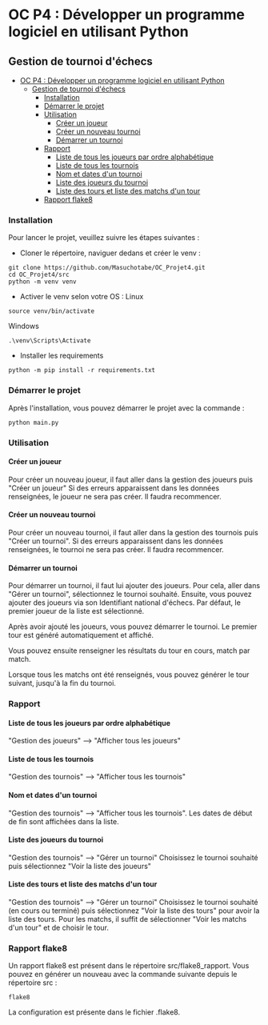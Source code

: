 # OC P4 : Développer un programme logiciel en utilisant Python

## Gestion de tournoi d'échecs

<!-- TOC -->
* [OC P4 : Développer un programme logiciel en utilisant Python](#oc-p4--dvelopper-un-programme-logiciel-en-utilisant-python)
  * [Gestion de tournoi d'échecs](#gestion-de-tournoi-dchecs)
    * [Installation](#installation)
    * [Démarrer le projet](#d%C3%A9marrer-le-projet)
    * [Utilisation](#utilisation)
      * [Créer un joueur](#crer-un-joueur)
      * [Créer un nouveau tournoi](#crer-un-nouveau-tournoi)
      * [Démarrer un tournoi](#dmarrer-un-tournoi)
    * [Rapport](#rapport)
      * [Liste de tous les joueurs par ordre alphabétique](#liste-de-tous-les-joueurs-par-ordre-alphabtique)
      * [Liste de tous les tournois](#liste-de-tous-les-tournois)
      * [Nom et dates d'un tournoi](#nom-et-dates-dun-tournoi)
      * [Liste des joueurs du tournoi](#liste-des-joueurs-du-tournoi)
      * [Liste des tours et liste des matchs d'un tour](#liste-des-tours-et-liste-des-matchs-dun-tour)
    * [Rapport flake8](#rapport-flake8)
<!-- TOC -->

### Installation 
Pour lancer le projet, veuillez suivre les étapes suivantes : 
* Cloner le répertoire, naviguer dedans et créer le venv : 
```shell
git clone https://github.com/Masuchotabe/OC_Projet4.git
cd OC_Projet4/src
python -m venv venv
```
* Activer le venv selon votre OS : 
Linux
```shell
source venv/bin/activate
```
Windows 
```shell
.\venv\Scripts\Activate
```
* Installer les requirements 
```shell
python -m pip install -r requirements.txt
```

### Démarrer le projet 
Après l'installation, vous pouvez démarrer le projet 
avec la commande : 
```shell
python main.py
```

### Utilisation
#### Créer un joueur
Pour créer un nouveau joueur, il faut aller dans la gestion des joueurs puis "Créer un joueur"
Si des erreurs apparaissent dans les données renseignées, le joueur ne sera pas créer. Il faudra recommencer. 

#### Créer un nouveau tournoi 
Pour créer un nouveau tournoi, il faut aller dans la gestion des tournois puis "Créer un tournoi".
Si des erreurs apparaissent dans les données renseignées, le tournoi ne sera pas créer. Il faudra recommencer. 

#### Démarrer un tournoi
Pour démarrer un tournoi, il faut lui ajouter des joueurs. Pour cela, aller dans "Gérer un tournoi", 
sélectionnez le tournoi souhaité. Ensuite, vous pouvez ajouter des joueurs via son Identifiant national d'échecs. 
Par défaut, le premier joueur de la liste est sélectionné.

Après avoir ajouté les joueurs, vous pouvez démarrer le tournoi. Le premier tour est généré automatiquement et affiché. 

Vous pouvez ensuite renseigner les résultats du tour en cours, match par match. 

Lorsque tous les matchs ont été renseignés, vous pouvez générer le tour suivant, jusqu'à la fin du tournoi. 

### Rapport 
#### Liste de tous les joueurs par ordre alphabétique
"Gestion des joueurs" --> "Afficher tous les joueurs"

#### Liste de tous les tournois
"Gestion des tournois" --> "Afficher tous les tournois"

#### Nom et dates d'un tournoi
"Gestion des tournois" --> "Afficher tous les tournois". 
Les dates de début de fin sont affichées dans la liste. 

#### Liste des joueurs du tournoi
"Gestion des tournois" --> "Gérer un tournoi"
Choisissez le tournoi souhaité puis sélectionnez "Voir la liste des joueurs"

#### Liste des tours et liste des matchs d'un tour
"Gestion des tournois" --> "Gérer un tournoi"
Choisissez le tournoi souhaité (en cours ou terminé) puis sélectionnez "Voir la liste des tours"
pour avoir la liste des tours. 
Pour les matchs, il suffit de sélectionner "Voir les matchs d'un tour" et de choisir le tour. 

### Rapport flake8 
Un rapport flake8 est présent dans le répertoire src/flake8_rapport. 
Vous pouvez en générer un nouveau avec la commande suivante depuis le répertoire src : 
```shell
flake8
```
La configuration est présente dans le fichier .flake8. 
